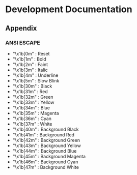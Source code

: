 # Development Documentation

## Appendix

### ANSI ESCAPE

- "\x1b[0m" : Reset
- "\x1b[1m" : Bold
- "\x1b[2m" : Faint
- "\x1b[3m" : Italic
- "\x1b[4m" : Underline
- "\x1b[5m" : Slow Blink
- "\x1b[30m" : Black
- "\x1b[31m" : Red
- "\x1b[32m" : Green
- "\x1b[33m" : Yellow
- "\x1b[34m" : Blue
- "\x1b[35m" : Magenta
- "\x1b[36m" : Cyan
- "\x1b[37m" : White
- "\x1b[40m" : Background Black
- "\x1b[41m" : Background Red
- "\x1b[42m" : Background Green
- "\x1b[43m" : Background Yellow
- "\x1b[44m" : Background Blue
- "\x1b[45m" : Background Magenta
- "\x1b[46m" : Background Cyan
- "\x1b[47m" : Background White

